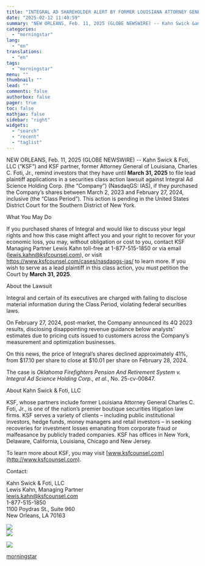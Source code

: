 ```yaml
---
title: "INTEGRAL AD SHAREHOLDER ALERT BY FORMER LOUISIANA ATTORNEY GENERAL: KAHN SWICK & FOTI, LLC REMINDS INVESTORS WITH LOSSES IN EXCESS OF $100,000 of Lead Plaintiff Deadline in Class Action Lawsuit Against Integral Ad Science Holding Corp. - IAS"
date: "2025-02-12 11:40:59"
summary: "NEW ORLEANS, Feb. 11, 2025 (GLOBE NEWSWIRE) -- Kahn Swick &amp; Foti, LLC (“KSF”) and KSF partner, former Attorney General of Louisiana, Charles C. Foti, Jr., remind investors that they have until March 31, 2025 to file lead plaintiff applications in a securities class action lawsuit against Integral Ad Science..."
categories:
  - "morningstar"
lang:
  - "en"
translations:
  - "en"
tags:
  - "morningstar"
menu: ""
thumbnail: ""
lead: ""
comments: false
authorbox: false
pager: true
toc: false
mathjax: false
sidebar: "right"
widgets:
  - "search"
  - "recent"
  - "taglist"
---
```


NEW ORLEANS, Feb. 11, 2025 (GLOBE NEWSWIRE) -- Kahn Swick & Foti, LLC (“KSF”) and KSF partner, former Attorney General of Louisiana, Charles C. Foti, Jr., remind investors that they have until **March 31, 2025** to file lead plaintiff applications in a securities class action lawsuit against Integral Ad Science Holding Corp. (the “Company”) (NasdaqGS: IAS), if they purchased the Company’s shares between March 2, 2023 and February 27, 2024, inclusive (the “Class Period”). This action is pending in the United States District Court for the Southern District of New York.

What You May Do

If you purchased shares of Integral and would like to discuss your legal rights and how this case might affect you and your right to recover for your economic loss, you may, without obligation or cost to you, contact KSF Managing Partner Lewis Kahn toll-free at 1-877-515-1850 or via email (lewis.kahn@ksfcounsel.com), or visit <https://www.ksfcounsel.com/cases/nasdaqgs-ias/> to learn more. If you wish to serve as a lead plaintiff in this class action, you must petition the Court by **March 31, 2025**.

About the Lawsuit

Integral and certain of its executives are charged with failing to disclose material information during the Class Period, violating federal securities laws.

On February 27, 2024, post-market, the Company announced its 4Q 2023 results, disclosing disappointing revenue guidance below analysts’ estimates due to pricing cuts issued to customers across the Company’s measurement and optimization businesses.

On this news, the price of Integral’s shares declined approximately 41%, from $17.10 per share to close at $10.01 per share on February 28, 2024.

The case is *Oklahoma Firefighters Pension And Retirement System v. Integral Ad Science Holding Corp., et al.*, No. 25-cv-00847.

About Kahn Swick & Foti, LLC

KSF, whose partners include former Louisiana Attorney General Charles C. Foti, Jr., is one of the nation’s premier boutique securities litigation law firms. KSF serves a variety of clients – including public institutional investors, hedge funds, money managers and retail investors – in seeking recoveries for investment losses emanating from corporate fraud or malfeasance by publicly traded companies. KSF has offices in New York, Delaware, California, Louisiana, Chicago and New Jersey.

To learn more about KSF, you may visit [www.ksfcounsel.com](http://www.ksfcounsel.com).

Contact:

Kahn Swick & Foti, LLC  
Lewis Kahn, Managing Partner  
lewis.kahn@ksfcounsel.com  
1-877-515-1850  
1100 Poydras St., Suite 960  
New Orleans, LA 70163

 ![](https://www.globenewswire.com/newsroom/ti?nf=OTM1NjkzMiM2NzQ2OTE1IzIwMTc2NzE=)   
 ![](https://ml.globenewswire.com/media/NzlmYmUyMzMtZWZmZS00Zjc3LTk2MTUtNDcwZWRkYWJjZDNmLTEwMjkyNDE=/tiny/Kahn-Swick-Foti-LLC.png)

 [![](https://ml.globenewswire.com/media/0434ab48-35bf-4861-9c2d-0da59f482cf0/small/2021-05-10-ksf-logo-sec-200-png.png)](https://www.globenewswire.com/NewsRoom/AttachmentNg/0434ab48-35bf-4861-9c2d-0da59f482cf0)

[morningstar](https://www.morningstar.com/news/globe-newswire/9356932/integral-ad-shareholder-alert-by-former-louisiana-attorney-general-kahn-swick-foti-llc-reminds-investors-with-losses-in-excess-of-100000-of-lead-plaintiff-deadline-in-class-action-lawsuit-against-integral-ad-science-holding-corp-ias)
